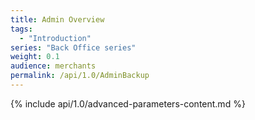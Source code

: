 ```yaml
---
title: Admin Overview
tags:
  - "Introduction"
series: "Back Office series"
weight: 0.1
audience: merchants
permalink: /api/1.0/AdminBackup
---
```

{% include api/1.0/advanced-parameters-content.md %}
